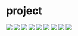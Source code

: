 # project

<a href='https://ifh.cc/v-BVBc51' target='_blank'><img src='https://ifh.cc/g/BVBc51.jpg' border='0'></a>
<a href='https://ifh.cc/v-pdAQm3' target='_blank'><img src='https://ifh.cc/g/pdAQm3.jpg' border='0'></a>
<a href='https://ifh.cc/v-Hlc52k' target='_blank'><img src='https://ifh.cc/g/Hlc52k.jpg' border='0'></a>
<a href='https://ifh.cc/v-7YbBNk' target='_blank'><img src='https://ifh.cc/g/7YbBNk.jpg' border='0'></a>
<a href='https://ifh.cc/v-33tYZB' target='_blank'><img src='https://ifh.cc/g/33tYZB.jpg' border='0'></a>
<a href='https://ifh.cc/v-CG16wM' target='_blank'><img src='https://ifh.cc/g/CG16wM.jpg' border='0'></a>
<a href='https://ifh.cc/v-emLWBa' target='_blank'><img src='https://ifh.cc/g/emLWBa.jpg' border='0'></a>
<a href='https://ifh.cc/v-yxPhVA' target='_blank'><img src='https://ifh.cc/g/yxPhVA.jpg' border='0'></a>
<a href='https://ifh.cc/v-fV9FaG' target='_blank'><img src='https://ifh.cc/g/fV9FaG.jpg' border='0'></a>
